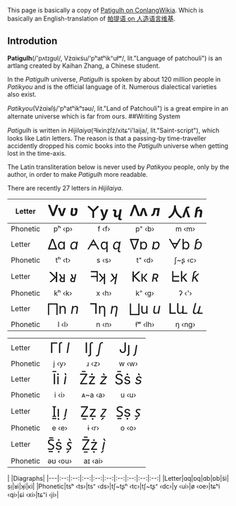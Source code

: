 This page is basically a copy of [Patigulh on ConlangWikia](https://conlang.fandom.com/wiki/Patigulh). Which is basically an English-translation of [帕提语 on 人造语言维基](https://yuyan.fandom.com/zh/wiki/%E5%B8%95%E6%8F%90%E8%AF%AD).

## Introdution

**Patigulh**(/'pʌtɪgʊl/, Vżɑiκṡu/'pʰatʰik⁼uɫʷ/, lit."Language of patchouli") is an artlang created by Kaihan Zhang, a Chinese student.

In the _Patigulh_ universe, _Patigulh_ is spoken by about 120 million people in _Patikyou_ and is the official language of it. Numerous dialectical varieties also exist.

_Patikyou_(Vżɑiᴚſṩ/'pʰatʰikʰɪəʊ/, lit."Land of Patchouli") is a great empire in an alternate universe which is far from ours. 
##Writing System

_Patigulh_ is written in _Hijilaiya_(ᖷiκinẓ̇ſż/xitɕ⁼i'laija/, lit."Saint-script"), which looks like Latin letters. The reason is that a passing-by time-traveller accidently dropped his comic books into the _Patigulh_ universe when getting lost in the time-axis.

The Latin transliteration below is never used by _Patikyou_ people, only by the author, in order to make _Patigulh_ more readable.

There are recently 27 letters in _Hijilaiya_.

|Letter|<span style="font-size: 200%;">ᐯv _ʋ_</span>|<span style="font-size: 200%;">ㄚy _ʯ_</span>|<span style="font-size: 200%;">ᐱʌ _л_</span>|<span style="font-size: 200%;">人ʎ _ɦ_</span>|
|---|:---:|:---:|:---:|:---:|
|Phonetic|pʰ ‹p›|f ‹f›|p⁼ ‹b›|m ‹m›|
|Letter|<span style="font-size: 200%;">ᐃɑ _ɑ_</span>|<span style="font-size: 200%;">ᗅq _ɋ_</span>|<span style="font-size: 200%;">ᐁɒ _ɒ_</span>|<span style="font-size: 200%;">ᗄb _ɓ_</span>|
|Phonetic|tʰ ‹t›|s ‹s›|t⁼ ‹d›|ʃ~ʂ ‹c›|
|Letter|<span style="font-size: 200%;">ꓘᴚ _ᴚ_</span>|<span style="font-size: 200%;">ᖷʞ _ʞ_</span>|<span style="font-size: 200%;">𝖪ĸ _ʀ_</span>|<span style="font-size: 200%;">ᖶk _ƙ_</span>|
|Phonetic|kʰ ‹k›|x ‹h›|k⁼ ‹g›|ʔ ‹'›|
|Letter|<span style="font-size: 200%;">⨅n _n_</span>|<span style="font-size: 200%;">ᒣƞ _ƞ_</span>|<span style="font-size: 200%;">⨆u _u_</span>|<span style="font-size: 200%;">ᒪև _և_</span>|
|Phonetic|l ‹l›|n ‹n›|ɫʷ ‹lh›|ŋ ‹ng›|

|||||
|---|:---:|:---:|:---:|
|Letter|<span style="font-size: 200%;">Γſ _l_</span>|<span style="font-size: 200%;">Iʃ _ʃ_</span>|<span style="font-size: 200%;">Jȷ _ȷ_</span>|
|Phonetic|j ‹y›|ɹ ‹z›|w ‹w›|
|Letter|<span style="font-size: 200%;">Īi _ì_</span>|<span style="font-size: 200%;">Z̄ż _z̀_</span>|<span style="font-size: 200%;">S̄ṡ _s̀_</span>|
|Phonetic|i ‹i›|ᴀ~a ‹a›|u ‹u›|
|Letter|<span style="font-size: 200%;">I̱ı̣ _ı̗_</span>|<span style="font-size: 200%;">Ẕẓ _z̗_</span>|<span style="font-size: 200%;">S̱ṣ _s̗_</span>|
|Phonetic|e ‹e›|ɨ ‹r›|o ‹o›|
|Letter|<span style="font-size: 200%;">S̱̄ṩ _s̗̀_</span>|<span style="font-size: 200%;">Ẕ̄ẓ̇ _ı̗̀_</span>| |
|Phonetic|əʊ ‹ou›|aɪ ‹ai›| |

| |Diagraphs|
|---|:--:|:--:|:--:|:--:|:--:|:--:|:--:|:--:|:--:|
|Letter|ɑq|ɒq|ɑb|ɒb|ṡi|ṣı̣|ᴚi|ʞi|κi|
|Phonetic|tsʰ ‹ts›|ts⁼ ‹ds›|tʃ~tʂʰ ‹tc›|tʃ~tʂ⁼ ‹dc›|y ‹ui›|ø ‹oe›|tɕʰi ‹qi›|ɕi ‹xi›|tɕ⁼i ‹ji›|
